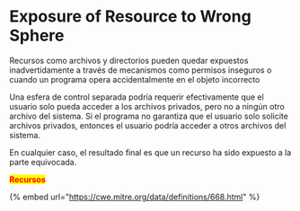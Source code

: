 # Exposure of Resource to Wrong Sphere

Recursos como archivos y directorios pueden quedar expuestos inadvertidamente a través de mecanismos como permisos inseguros o cuando un programa opera accidentalmente en el objeto incorrecto

Una esfera de control separada podría requerir efectivamente que el usuario solo pueda acceder a los archivos privados, pero no a ningún otro archivo del sistema. Si el programa no garantiza que el usuario solo solicite archivos privados, entonces el usuario podría acceder a otros archivos del sistema.

En cualquier caso, el resultado final es que un recurso ha sido expuesto a la parte equivocada.

<mark style="color:red;">**Recursos**</mark>

{% embed url="https://cwe.mitre.org/data/definitions/668.html" %}
